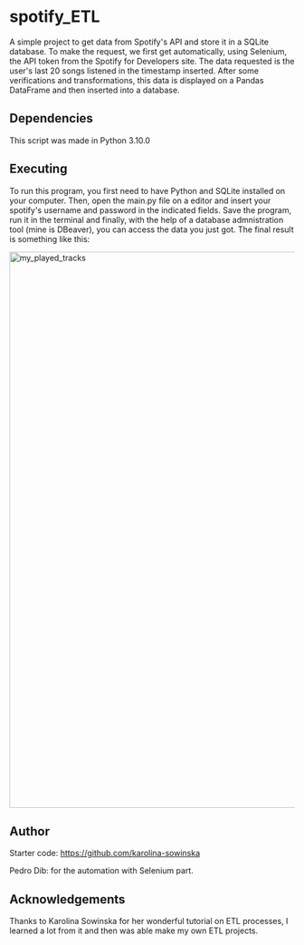# spotify_ETL
A simple project to get data from Spotify's API and store it in a SQLite database. To make the request, we first get automatically, using Selenium, the API token from the Spotify for Developers site. The data requested is the user's last 20 songs listened in the timestamp inserted. After some verifications and transformations, this data is displayed on a Pandas DataFrame and then inserted into a database.

## Dependencies
This script was made in Python 3.10.0

## Executing
To run this program, you first need to have Python and SQLite installed on your computer. Then, open the main.py file on a editor and insert your spotify's username and password in the indicated fields. Save the program, run it in the terminal and finally, with the help of a database admnistration tool (mine is DBeaver), you can access the data you just got. The final result is something like this:

<img width="981" alt="my_played_tracks" src="https://user-images.githubusercontent.com/79810760/150264891-bfcabc9b-1db3-47f0-8597-00f7c7420006.png">

## Author
Starter code: https://github.com/karolina-sowinska

Pedro Dib: for the automation with Selenium part.

## Acknowledgements
Thanks to Karolina Sowinska for her wonderful tutorial on ETL processes, I learned a lot from it and then was able make my own ETL projects.
